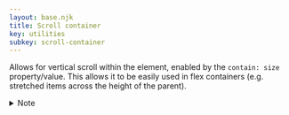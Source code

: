 ```yaml
---
layout: base.njk
title: Scroll container
key: utilities
subkey: scroll-container
---
```


Allows for vertical scroll within the element, enabled by the `contain: size` property/value. This allows it to be easily used in flex containers (e.g. stretched items across the height of the parent).

<details class="accordion">
  <summary>Note</summary>
  <p>always test the implementation in various use cases. For instance, on this site, the main content uses this class. However, on smaller screens, the `contain: size` needs to be replaced with `contain: none`, as the height would otherwise not fill the available space (due to flex-wrapping).</p>
</details>
